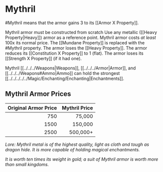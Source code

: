 # Mythril
#Mythril means that the armor gains 3 to its [[Armor X Property]].

Mythril armor must be constructed from scratch
	Use any metallic ([[Heavy Property|Heavy]]) armor as a reference point.
	Mythril armor costs *at least* 100x its normal price.
	The [[Mundane Property]] is replaced with the #Mythril property.
	The armor loses the [[Heavy Property]].
	The armor reduces its [[Constitution X Property]] to 1 (flat).
	The armor loses its [[Strength X Property]] (if it had one).

Mythril [[../../../Weapons|Weapons]], [[../../../Armor|Armor]], and [[../../../Weapons#Ammo|Ammo]] can hold the strongest [[../../../../../Magic/Enchanting/Enchanting|Enchantments]].

## Mythril Armor Prices

| Original Armor Price | Mythril Price |
| -------------------: | ------------: |
|                  750 |        75,000 |
|                 1500 |       150,000 |
|                 2500 |      500,000+ |



*Lore:*
*Mythril metal is of the highest quality, light as cloth and tough as dragon hide. It is more capable of holding magical enchantments.* 

*It is worth ten times its weight in gold; a suit of Mythril armor is worth more than small kingdoms.*
